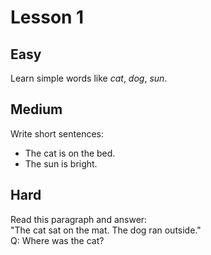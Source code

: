 # Lesson 1

## Easy
Learn simple words like *cat*, *dog*, *sun*.

## Medium
Write short sentences:  
- The cat is on the bed.  
- The sun is bright.

## Hard
Read this paragraph and answer:  
"The cat sat on the mat. The dog ran outside."  
Q: Where was the cat?

